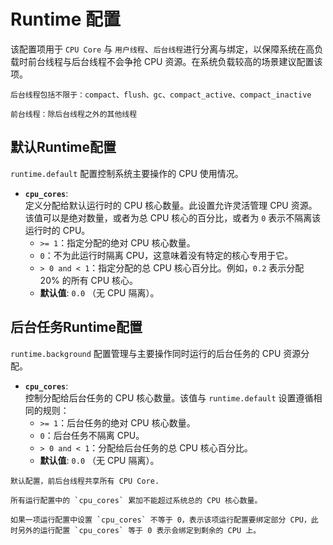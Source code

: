 # Runtime 配置

该配置项用于 `CPU Core` 与 `用户线程`、`后台线程`进行分离与绑定，以保障系统在高负载时前台线程与后台线程不会争抢 CPU 资源。在系统负载较高的场景建议配置该项。
```tips
后台线程包括不限于：compact、flush、gc、compact_active、compact_inactive

前台线程：除后台线程之外的其他线程
```

## 默认Runtime配置

`runtime.default` 配置控制系统主要操作的 CPU 使用情况。

- **`cpu_cores`**:  
  定义分配给默认运行时的 CPU 核心数量。此设置允许灵活管理 CPU 资源。该值可以是绝对数量，或者为总 CPU 核心的百分比，或者为 `0` 表示不隔离该运行时的 CPU。  
  - `>= 1`：指定分配的绝对 CPU 核心数量。  
  - `0`：不为此运行时隔离 CPU，这意味着没有特定的核心专用于它。
  - `> 0 and < 1`：指定分配的总 CPU 核心百分比。例如，`0.2` 表示分配 20% 的所有 CPU 核心。
  - **默认值**: `0.0` （无 CPU 隔离）。

## 后台任务Runtime配置

`runtime.background` 配置管理与主要操作同时运行的后台任务的 CPU 资源分配。

- **`cpu_cores`**:  
  控制分配给后台任务的 CPU 核心数量。该值与 `runtime.default` 设置遵循相同的规则：  
  - `>= 1`：后台任务的绝对 CPU 核心数量。  
  - `0`：后台任务不隔离 CPU。  
  - `> 0 and < 1`：分配给后台任务的总 CPU 核心百分比。  
  - **默认值**: `0.0` （无 CPU 隔离）。

```tips
默认配置，前后台线程共享所有 CPU Core.

所有运行配置中的 `cpu_cores` 累加不能超过系统总的 CPU 核心数量。

如果一项运行配置中设置 `cpu_cores` 不等于 0，表示该项运行配置要绑定部分 CPU，此时另外的运行配置 `cpu_cores` 等于 0 表示会绑定到剩余的 CPU 上。
```
